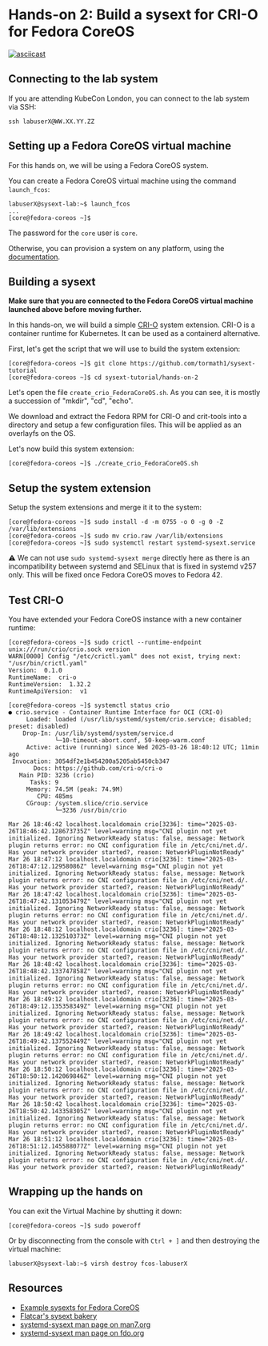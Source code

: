 # Hands-on 2: Build a sysext for CRI-O for Fedora CoreOS

[![asciicast](https://asciinema.org/a/710127.svg)](https://asciinema.org/a/710127)

## Connecting to the lab system

If you are attending KubeCon London, you can connect to the lab system via SSH:

```
ssh labuserX@WW.XX.YY.ZZ
```

## Setting up a Fedora CoreOS virtual machine

For this hands on, we will be using a Fedora CoreOS system.

You can create a Fedora CoreOS virtual machine using the command `launch_fcos`:

```
labuserX@sysext-lab:~$ launch_fcos
...
[core@fedora-coreos ~]$
```

The password for the `core` user is `core`.

Otherwise, you can provision a system on any platform, using the
[documentation](https://docs.fedoraproject.org/en-US/fedora-coreos/).

## Building a sysext

**Make sure that you are connected to the Fedora CoreOS virtual machine
launched above before moving further.**

In this hands-on, we will build a simple [CRI-O](https://cri-o.io/) system
extension. CRI-O is a container runtime for Kubernetes. It can be used as a
containerd alternative.

First, let's get the script that we will use to build the system extension:

```
[core@fedora-coreos ~]$ git clone https://github.com/tormath1/sysext-tutorial
[core@fedora-coreos ~]$ cd sysext-tutorial/hands-on-2
```

Let's open the file `create_crio_FedoraCoreOS.sh`. As you can see, it is mostly
a succession of "mkdir", "cd", "echo".

We download and extract the Fedora RPM for CRI-O and crit-tools into a
directory and setup a few configuration files. This will be applied as an
overlayfs on the OS.


Let's now build this system extension:

```
[core@fedora-coreos ~]$ ./create_crio_FedoraCoreOS.sh
```

## Setup the system extension

Setup the system extensions and merge it it to the system:

```
[core@fedora-coreos ~]$ sudo install -d -m 0755 -o 0 -g 0 -Z /var/lib/extensions
[core@fedora-coreos ~]$ sudo mv crio.raw /var/lib/extensions
[core@fedora-coreos ~]$ sudo systemctl restart systemd-sysext.service
```

:warning: We can not use `sudo systemd-sysext merge` directly here as there is
an incompatibility between systemd and SELinux that is fixed in systemd v257
only. This will be fixed once Fedora CoreOS moves to Fedora 42.

## Test CRI-O

You have extended your Fedora CoreOS instance with a new container runtime:

```
[core@fedora-coreos ~]$ sudo crictl --runtime-endpoint unix:///run/crio/crio.sock version
WARN[0000] Config "/etc/crictl.yaml" does not exist, trying next: "/usr/bin/crictl.yaml"
Version:  0.1.0
RuntimeName:  cri-o
RuntimeVersion:  1.32.2
RuntimeApiVersion:  v1

[core@fedora-coreos ~]$ systemctl status crio
● crio.service - Container Runtime Interface for OCI (CRI-O)
     Loaded: loaded (/usr/lib/systemd/system/crio.service; disabled; preset: disabled)
    Drop-In: /usr/lib/systemd/system/service.d
             └─10-timeout-abort.conf, 50-keep-warm.conf
     Active: active (running) since Wed 2025-03-26 18:40:12 UTC; 11min ago
 Invocation: 3054df2e1b454200a5205ab5450cb347
       Docs: https://github.com/cri-o/cri-o
   Main PID: 3236 (crio)
      Tasks: 9
     Memory: 74.5M (peak: 74.9M)
        CPU: 485ms
     CGroup: /system.slice/crio.service
             └─3236 /usr/bin/crio

Mar 26 18:46:42 localhost.localdomain crio[3236]: time="2025-03-26T18:46:42.128673735Z" level=warning msg="CNI plugin not yet initialized. Ignoring NetworkReady status: false, message: Network plugin returns error: no CNI configuration file in /etc/cni/net.d/. Has your network provider started?, reason: NetworkPluginNotReady"
Mar 26 18:47:12 localhost.localdomain crio[3236]: time="2025-03-26T18:47:12.12958086Z" level=warning msg="CNI plugin not yet initialized. Ignoring NetworkReady status: false, message: Network plugin returns error: no CNI configuration file in /etc/cni/net.d/. Has your network provider started?, reason: NetworkPluginNotReady"
Mar 26 18:47:42 localhost.localdomain crio[3236]: time="2025-03-26T18:47:42.131053479Z" level=warning msg="CNI plugin not yet initialized. Ignoring NetworkReady status: false, message: Network plugin returns error: no CNI configuration file in /etc/cni/net.d/. Has your network provider started?, reason: NetworkPluginNotReady"
Mar 26 18:48:12 localhost.localdomain crio[3236]: time="2025-03-26T18:48:12.132510373Z" level=warning msg="CNI plugin not yet initialized. Ignoring NetworkReady status: false, message: Network plugin returns error: no CNI configuration file in /etc/cni/net.d/. Has your network provider started?, reason: NetworkPluginNotReady"
Mar 26 18:48:42 localhost.localdomain crio[3236]: time="2025-03-26T18:48:42.133747858Z" level=warning msg="CNI plugin not yet initialized. Ignoring NetworkReady status: false, message: Network plugin returns error: no CNI configuration file in /etc/cni/net.d/. Has your network provider started?, reason: NetworkPluginNotReady"
Mar 26 18:49:12 localhost.localdomain crio[3236]: time="2025-03-26T18:49:12.135358349Z" level=warning msg="CNI plugin not yet initialized. Ignoring NetworkReady status: false, message: Network plugin returns error: no CNI configuration file in /etc/cni/net.d/. Has your network provider started?, reason: NetworkPluginNotReady"
Mar 26 18:49:42 localhost.localdomain crio[3236]: time="2025-03-26T18:49:42.137552449Z" level=warning msg="CNI plugin not yet initialized. Ignoring NetworkReady status: false, message: Network plugin returns error: no CNI configuration file in /etc/cni/net.d/. Has your network provider started?, reason: NetworkPluginNotReady"
Mar 26 18:50:12 localhost.localdomain crio[3236]: time="2025-03-26T18:50:12.142069846Z" level=warning msg="CNI plugin not yet initialized. Ignoring NetworkReady status: false, message: Network plugin returns error: no CNI configuration file in /etc/cni/net.d/. Has your network provider started?, reason: NetworkPluginNotReady"
Mar 26 18:50:42 localhost.localdomain crio[3236]: time="2025-03-26T18:50:42.143358305Z" level=warning msg="CNI plugin not yet initialized. Ignoring NetworkReady status: false, message: Network plugin returns error: no CNI configuration file in /etc/cni/net.d/. Has your network provider started?, reason: NetworkPluginNotReady"
Mar 26 18:51:12 localhost.localdomain crio[3236]: time="2025-03-26T18:51:12.145588077Z" level=warning msg="CNI plugin not yet initialized. Ignoring NetworkReady status: false, message: Network plugin returns error: no CNI configuration file in /etc/cni/net.d/. Has your network provider started?, reason: NetworkPluginNotReady"
```

## Wrapping up the hands on

You can exit the Virtual Machine by shutting it down:

```
[core@fedora-coreos ~]$ sudo poweroff
```

Or by disconnecting from the console with `Ctrl + ]` and then destroying the
virtual machine:

```
labuserX@sysext-lab:~$ virsh destroy fcos-labuserX
```

## Resources

* [Example sysexts for Fedora CoreOS](https://github.com/travier/fedora-sysexts)
* [Flatcar's sysext bakery](https://github.com/flatcar/sysext-bakery/tree/main/crio.sysext)
* [systemd-sysext man page on man7.org](https://man7.org/linux/man-pages/man8/systemd-sysext.8.html)
* [systemd-sysext man page on fdo.org](https://www.freedesktop.org/software/systemd/man/latest/systemd-sysext.html)

